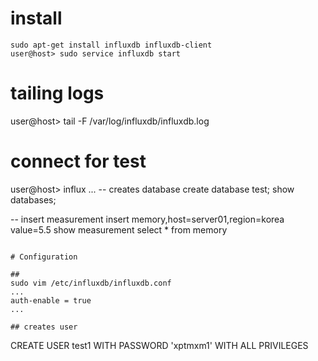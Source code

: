 
# install
```
sudo apt-get install influxdb influxdb-client
user@host> sudo service influxdb start
```

# tailing logs
user@host> tail -F /var/log/influxdb/influxdb.log

# connect for test
user@host> influx
...
-- creates database
create database test;
show databases;

-- insert measurement
insert memory,host=server01,region=korea value=5.5
show measurement
select * from memory
```

# Configuration

##
sudo vim /etc/influxdb/influxdb.conf
...
auth-enable = true
...

## creates user
```
CREATE USER test1 WITH PASSWORD 'xptmxm1' WITH ALL PRIVILEGES

```

